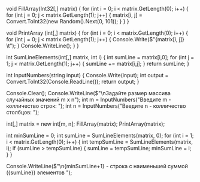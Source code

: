 
void FillArray(Int32[,] matrix)
{
    for (int i = 0; i < matrix.GetLength(0); i++)
    {
        for (int j = 0; j < matrix.GetLength(1); j++)
        { matrix[i, j] = Convert.ToInt32(new Random().Next(0, 101)); }
    }
}

void PrintArray (int[,] matrix)
{
  for (int i = 0; i < matrix.GetLength(0); i++)
  {
    for (int j = 0; j < matrix.GetLength(1); j++)
    {
      Console.Write($"{matrix[i, j]} \t");
    }
    Console.WriteLine();
  }
}

int SumLineElements(int[,] matrix, int i)
{
  int sumLine = matrix[i,0];
  for (int j = 1; j < matrix.GetLength(1); j++)
  {
    sumLine += matrix[i,j];
  }
  return sumLine;
}

int InputNumbers(string input)
{
  Console.Write(input);
  int output = Convert.ToInt32(Console.ReadLine());
  return output;
}

Console.Clear();
Console.WriteLine($"\nЗадайте размер массива случайных значений m x n");
int m = InputNumbers("Введите m - колличество строк: ");
int n = InputNumbers("Введите n - колличество столбцов: ");

int[,] matrix = new int[m, n];
FillArray(matrix);
PrintArray(matrix);

int minSumLine = 0;
int sumLine = SumLineElements(matrix, 0);
for (int i = 1; i < matrix.GetLength(0); i++)
{
  int tempSumLine = SumLineElements(matrix, i);
  if (sumLine > tempSumLine)
  {
    sumLine = tempSumLine;
    minSumLine = i;
  }
}

Console.WriteLine($"\n{minSumLine+1} - строкa с наименьшей суммой ({sumLine}) элементов ");